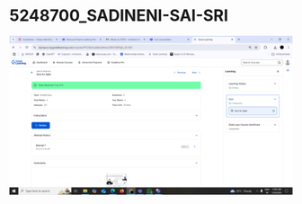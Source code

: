 # 5248700_SADINENI-SAI-SRI
![image alt](https://github.com/sadinenisaisri/5248700_SADINENI-SAI-SRI/blob/2183fa1bcbf702876e29adeb5e8f1bf0a77394ba/Screenshot%20(186).png)
